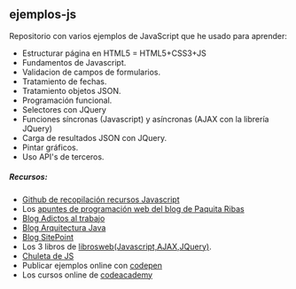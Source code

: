 ## ejemplos-js

Repositorio con varios ejemplos de JavaScript que he usado para aprender:
- Estructurar página en HTML5 = HTML5+CSS3+JS
- Fundamentos de Javascript.
- Validacion de campos de formularios.
- Tratamiento de fechas.
- Tratamiento objetos JSON.
- Programación funcional.
- Selectores con JQuery
- Funciones síncronas (Javascript) y asíncronas (AJAX con la librería JQuery)
- Carga de resultados JSON con JQuery. 
- Pintar gráficos.
- Uso API's de terceros.

##### Recursos:

* [Github de recopilación recursos Javascript](https://github.com/sergiodxa/impresionante-javascript)
* Los [apuntes de programación web del blog de Paquita Ribas](http://racovermell.com/)
* [Blog Adictos al trabajo](https://www.adictosaltrabajo.com/tag/javascript/)
* [Blog Arquitectura Java](http://www.arquitecturajava.com/categoria/javascript-core/)
* [Blog SitePoint](https://www.sitepoint.com/%20javascript/)
* Los 3 libros de [librosweb(Javascript,AJAX,JQuery)](http://librosweb.es/).
* [Chuleta de JS](http://www.emezeta.com/articulos/javascript-cheatsheet-chuleta-js)
* Publicar ejemplos online con [codepen](http://codepen.io/)
* Los cursos online de [codeacademy](http://www.codecademy.com/)